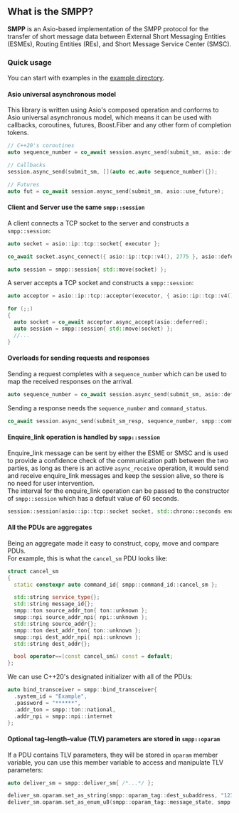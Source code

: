 ## What is the SMPP?

**SMPP** is an Asio-based implementation of the SMPP protocol for the transfer of short message data between External Short Messaging Entities (ESMEs), Routing Entities (REs), and Short Message Service Center (SMSC).

### Quick usage

You can start with examples in the [example directory](example).

#### Asio universal asynchronous model
This library is written using Asio's composed operation and conforms to Asio universal asynchronous model, 
which means it can be used with callbacks, coroutines, futures, Boost.Fiber and any other form of completion tokens.
```C++
// C++20's coroutines
auto sequence_number = co_await session.async_send(submit_sm, asio::deferred);

// Callbacks
session.async_send(submit_sm, [](auto ec,auto sequence_number){});

// Futures
auto fut = co_await session.async_send(submit_sm, asio::use_future);
```

#### Client and Server use the same `smpp::session`
A client connects a TCP socket to the server and constructs a `smpp::session`:
```C++
auto socket = asio::ip::tcp::socket{ executor };

co_await socket.async_connect({ asio::ip::tcp::v4(), 2775 }, asio::deferred);

auto session = smpp::session{ std::move(socket) };
```

A server accepts a TCP socket and constructs a `smpp::session`:
```C++
auto acceptor = asio::ip::tcp::acceptor(executor, { asio::ip::tcp::v4(), 2775 });

for (;;)
{
  auto socket = co_await acceptor.async_accept(asio::deferred);
  auto session = smpp::session{ std::move(socket) };
  //...
}
```

#### Overloads for sending requests and responses
Sending a request completes with a `sequence_number` which can be used to map the received responses on the arrival.
```C++
auto sequence_number = co_await session.async_send(submit_sm, asio::deferred);
```

Sending a response needs the `sequence_number` and `command_status`.
```C++
co_await session.async_send(submit_sm_resp, sequence_number, smpp::command_status::rok, asio::deferred);
```

#### Enquire_link operation is handled by `smpp::session`
Enquire_link message can be sent by either the ESME or SMSC and is used to provide a confidence check of the communication path between the two parties, as long as there is an active `async_receive` operation, it would send and receive enquire_link messages and keep the session alive, so there is no need for user intervention.   
The interval for the enquire_link operation can be passed to the constructor of `smpp::session` which has a default value of 60 seconds.
```C++
session::session(asio::ip::tcp::socket socket, std::chrono::seconds enquire_link_interval)
```

#### All the PDUs are aggregates
Being an aggregate made it easy to construct, copy, move and compare PDUs.  
For example, this is what the `cancel_sm` PDU looks like:
```C++
struct cancel_sm
{
  static constexpr auto command_id{ smpp::command_id::cancel_sm };

  std::string service_type{};
  std::string message_id{};
  smpp::ton source_addr_ton{ ton::unknown };
  smpp::npi source_addr_npi{ npi::unknown };
  std::string source_addr{};
  smpp::ton dest_addr_ton{ ton::unknown };
  smpp::npi dest_addr_npi{ npi::unknown };
  std::string dest_addr{};

  bool operator==(const cancel_sm&) const = default;
};
```

We can use C++20's designated initializer with all of the PDUs:
```C++
auto bind_transceiver = smpp::bind_transceiver{
  .system_id = "Example",
  .password = "******",
  .addr_ton = smpp::ton::national,
  .addr_npi = smpp::npi::internet
};
```

#### Optional tag–length–value (TLV) parameters are stored in `smpp::oparam`
If a PDU contains TLV parameters, they will be stored in `oparam` member variable, you can use this member variable to access and manipulate TLV parameters:
```C++
auto deliver_sm = smpp::deliver_sm{ /*...*/ };

deliver_sm.oparam.set_as_string(smpp::oparam_tag::dest_subaddress, "123456789");
deliver_sm.oparam.set_as_enum_u8(smpp::oparam_tag::message_state, smpp::message_state::expired);
```
